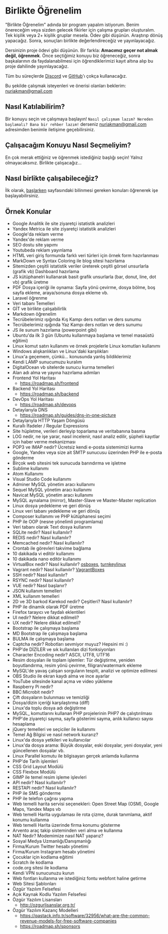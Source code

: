 # Birlikte Öğrenelim

"Birlikte Öğrenelim" adında bir program yapalım istiyorum. Benim önereceğim veya sizden gelecek fikirler için çalışma grupları oluşturalım. Tek kişilik veya 2+ kişilik gruplar mesela. Ödev gibi düşünün. Araştırıp dönüş yapacağız. Sonra, sonuçları birlikte değerlendireceğiz ve yayınlayacağız.

Dersinizin proje ödevi gibi düşünün. Bir farkla: **Amacımız geçer not almak değil, öğrenmek**. Önce seçtiğimiz konuyu biz öğreneceğiz, sonra başkalarının da faydalanabilmesi için öğrendiklerimizi kayıt altına alıp bu proje dahilinde yayınlayacağız.

Tüm bu süreçlerde [Discord](https://discordapp.com/) ve [GitHub](https://github.com/)'ı çokça kullanacağız.

Bu şekilde çalışmak isteyenleri ve önerisi olanları beklerim: [nuriakman@gmail.com](nuriakman@gmail.com)

## Nasıl Katılabilirim?

Bir konuyu seçin ve çalışmaya başlayın! 
`Nasıl çalışmam lazım? Nereden başlamalı? Bana bir rehber lazım!` derseniz [nuriakman@gmail.com](nuriakman@gmail.com) adresimden benimle iletişime geçebilirsiniz.

## Çalışacağım Konuyu Nasıl Seçmeliyim?

En çok merak ettiğiniz ve öğrenmek istediğiniz başlığı seçin! Yalnız olmayacaksınız. Birlikte çalışacağız...

## Nasıl birlikte çalışabileceğiz?

İlk olarak, [başlarken](baslarken.md) sayfasındaki bilinmesi gereken konuları öğrenerek işe başlayabilirsiniz.

## Örnek Konular
- Google Analitik ile site ziyaretçi istatistik analizleri
- Yandex Metrica ile site ziyaretçi istatistik analizleri
- Google'da reklam verme
- Yandex'de reklam verme
- SEO dostu site yapımı
- Youtubeda reklam yayınlama
- HTML veri giriş formunda farklı veri türleri için örnek form hazırlanması
- MarkDown ve Syntax Coloring ile blog sitesi hazırlama
- Sitemizden çeşitli istatistik veriler üreterek çeşitli görsel unsurlarla (grafik vb) Dashboard hazırlama
- JS kütüphanelri kullanarak basit grafik unsurlarla (bar, donut, line, dot vb) grafik üretme
- PDF Dosya içeriği ile oynama: Sayfa yönü çevirme, dosya bölme, boş sayfa ekleme, araya/sonuna dosya ekleme vb.
- Laravel öğrenme
- Veri tabanı Temelleri
- GİT ve birlikte çalışabilirlik
- Markdown öğrenelim
- Tecrübelerimiz ışığında Kış Kampı ders notları ve ders sunumu
- Tecrübelerimiz ışığında Yaz Kampı ders notları ve ders sunumu
- JS ile sunum hazırlama (powerpoint gibi)
- Ubuntu'da ilk 3 gün (Ubuntu kullanmaya başlama ve temel masaüstü eğitimi)
- Linux komut satırı kullanımı ve örnek projelerle Linux komutları kullanımı
- Windows alışkanlıkları ve Linux'daki karşılıkları
- Linux'a geçemem, çünkü... konusunda yanlış bildiklerimiz
- Kendi LAMP sunucumuzu kuralım
- DigitalOcean vb sitelerde sunucu kurma temelleri
- Alan adı alma ve yayına hazırlama adımları
- Frontend Yol Haritası
  - https://roadmap.sh/frontend
- Backend Yol Haritası
  - https://roadmap.sh/backend
- DevOps Yol Haritası
  - https://roadmap.sh/devops
- Detaylarıyla DNS
  - https://roadmap.sh/guides/dns-in-one-picture
- Detaylarıyla HTTP Yaşam Döngüsü
- Kurallı İfadeler / Regular Expressions
- Site hüpletme, verileri derleyip toparlama ve veritabanına basma
- LOG nedir, ne işe yarar, nasıl incelenir, nasıl analiz edilir, şüpheli kayıtlar için haber verme mekanizması
- POP3 ve IMAP nedir? Ücretsiz kendi e-posta sistemimizi kurma
- Google, Yandex veya size ait SMTP sunucusu üzerinden PHP ile e-posta gönderme
- Birçok web sitesini tek sunucuda barındırma ve işletme
- Sublime kullanımı
- Atom Kullanımı
- Visual Studio Code kullanımı
- Adminer MySQL yönetim aracı kullanımı
- Sequel MySQL yönetim aracı kullanımı
- Navicat MySQL yönetim aracı kullanımı
- MySQL aynalama (mirror), Master-Slave ve Master-Master replication
- Linux dosya yedekleme ve geri dönüş
- Linux veri tabanı yedekleme ve geri dönüş
- Composer kullanımı ve PHP kütüphanesi seçimi
- PHP ile OOP (nesne yönelimli programlama)
- Veri tabanı olarak Text dosya kullanımı
- SQLite nedir? Nasıl kullanılır?
- REDIS nedir? Nasıl kullanılır?
- Memcached nedir? Nasıl kullanılır?
- Crontab ile görevleri takvime bağlama
- 10 dakikada vi editör kullanımı
- 10 dakikada nano editör kullanımı
- VirtualBox nedir? Nasıl kullanılır? [osboxes](https://www.osboxes.org/), [turnkeylinux](https://www.turnkeylinux.org/)
- Vagrant nedir? Nasıl kullanılır? [VagrantBoxes](https://app.vagrantup.com/boxes/search)
- SSH nedir? Nasıl kullanılır?
- RSYNC nedir? Nasıl kullanılır?
- VUE nedir? Nasıl başlanır?
- JSON kullanım temelleri
- XML kullanım temelleri
- 2D ve 3D barkod Karekod nedir? Çeşitleri? Nasıl kullanılır?
- PHP ile dinamik olarak PDF üretme
- Firefox tarayıcı ve faydalı eklentileri
- UI nedir? Nelere dikkat edilmeli?
- UX nedir? Nelere dikkat edilmeli?
- Bootstrap ile çalışmaya başlama
- MD Bootstrap ile çalışmaya başlama
- BULMA ile çalışmaya başlama
- Captcha nedir? Robotları sevmiyor muyuz? Hepsini mi :)
- PHP'de DİZİLER ve sık kullanılan dizi fonksiyonları
- Character Encoding nedir? ASCII, UTF8, UTF16
- Resim dosyaları ile toplam işlemler: Tür değiştirme, yeniden boyutlandırma, resim yönü çevirme, filigran/watermark ekleme
- MySQL'de yavaş çalışan sorguların tespiti, analizi ve optimize edilmesi
- OBS Studio ile ekran kaydı alma ve ince ayarlar
- YouTube sitesinde kanal açma ve video yükleme
- Raspberry Pi nedir?
- BBC:Microbit nedir?
- Çift dosyaların bulunması ve temizliği
- Dosya/dizin içeriği karşılaştırma (diff)
- Linux'da toplu dosya adı değiştirme
- MySQL_ komutlarını kullanan PHP projelerinin PHP7 de çalıştırılması
- PHP'de ziyaretçi sayma, sayfa gösterimi sayma, anlık kullanıcı sayısı hesaplama
- jQuery temelleri ve seçiciler ile kullanımı
- Temel Ağ Bilgisi ve nasıl network kurarız?
- Linux'da dosya yetkileri ve kullanıcılar
- Linux'da dosya arama: Büyük dosyalar, eski dosyalar, yeni dosyalar, yeni güncellenen dosyalar vb.
- Linux Parallel komutu ile bilgisayarı gerçek anlamda kullanma
- PHP'de Tarih işlemleri
- CSS Grid Layout Modülü
- CSS Flexbox Modülü
- GIMP ile temel resim işleme işlevleri
- API nedir? Nasıl kullanılır?
- RESTAPI nedir? Nasıl kullanılır?
- PHP ile SMS gönderme
- PHP ile telefon çağrısı yapma
- Web temelli harita servisi seçenekleri: Open Street Map (OSM), Google Maps, Yandex Maps vb
- Web temelli Harita uygulaması ile rota çizme, durak tanımlama, aktif konumu kullanma
- Web temelli Harita üzerinde firma konumu gösterme
- Arvento araç takip sisteminden veri alma ve kullanma
- NAT Nedir? Modemimize nasıl NAT yaparız?
- Sosyal Medya Uzmanlığı/Danışmanlığı
- Firma/Kurum Twitter hesabı yönetimi
- Firma/Kurum Instagram hesabı yönetimi
- Çocuklar için kodlama eğitimi
- Scratch ile kodlama
- code.org sitesi ile kodlama
- Kendi VPN sunucunuzu kurun
- Web fontları kullanma ve istediğiniz fontu webfont haline getirme
- Web Sitesi Şablonları
- Özgür Yazılım Felsefesi
- Açık Kaynak Kodlu Yazılım Felsefesi
- Özgür Yazılım Lisansları
  - http://ozgurlisanslar.org.tr/
- Özgür Yazılım Kazanç Modelleri
  - https://qastack.info.tr/software/32956/what-are-the-common-revenue-models-for-free-software-companies
  - https://roadmap.sh/sponsors
